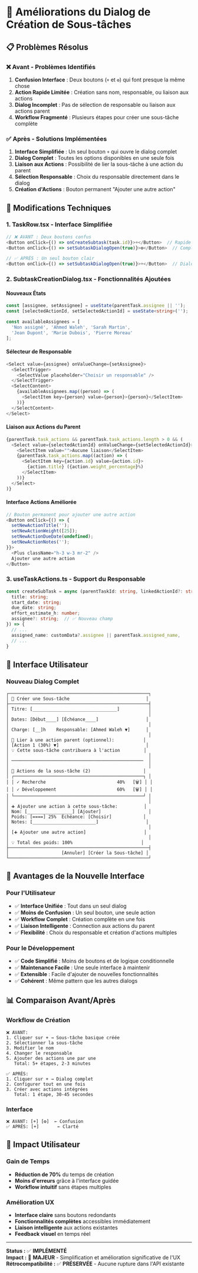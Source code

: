 # 🎯 Améliorations du Dialog de Création de Sous-tâches

## 📋 Problèmes Résolus

### ❌ **Avant - Problèmes Identifiés**
1. **Confusion Interface** : Deux boutons (`+` et `⚙️`) qui font presque la même chose
2. **Action Rapide Limitée** : Création sans nom, responsable, ou liaison aux actions
3. **Dialog Incomplet** : Pas de sélection de responsable ou liaison aux actions parent
4. **Workflow Fragmenté** : Plusieurs étapes pour créer une sous-tâche complète

### ✅ **Après - Solutions Implémentées**
1. **Interface Simplifiée** : Un seul bouton `+` qui ouvre le dialog complet
2. **Dialog Complet** : Toutes les options disponibles en une seule fois
3. **Liaison aux Actions** : Possibilité de lier la sous-tâche à une action du parent
4. **Sélection Responsable** : Choix du responsable directement dans le dialog
5. **Création d'Actions** : Bouton permanent "Ajouter une autre action"

## 🔧 Modifications Techniques

### 1. **TaskRow.tsx - Interface Simplifiée**
```typescript
// ❌ AVANT : Deux boutons confus
<Button onClick={() => onCreateSubtask(task.id)}>+</Button>  // Rapide
<Button onClick={() => setSubtaskDialogOpen(true)}>⚙️</Button>  // Complet

// ✅ APRÈS : Un seul bouton clair
<Button onClick={() => setSubtaskDialogOpen(true)}>+</Button>  // Dialog complet
```

### 2. **SubtaskCreationDialog.tsx - Fonctionnalités Ajoutées**

#### Nouveaux États
```typescript
const [assignee, setAssignee] = useState(parentTask.assignee || '');
const [selectedActionId, setSelectedActionId] = useState<string>('');

const availableAssignees = [
  'Non assigné', 'Ahmed Waleh', 'Sarah Martin', 
  'Jean Dupont', 'Marie Dubois', 'Pierre Moreau'
];
```

#### Sélecteur de Responsable
```typescript
<Select value={assignee} onValueChange={setAssignee}>
  <SelectTrigger>
    <SelectValue placeholder="Choisir un responsable" />
  </SelectTrigger>
  <SelectContent>
    {availableAssignees.map((person) => (
      <SelectItem key={person} value={person}>{person}</SelectItem>
    ))}
  </SelectContent>
</Select>
```

#### Liaison aux Actions du Parent
```typescript
{parentTask.task_actions && parentTask.task_actions.length > 0 && (
  <Select value={selectedActionId} onValueChange={setSelectedActionId}>
    <SelectItem value="">Aucune liaison</SelectItem>
    {parentTask.task_actions.map((action) => (
      <SelectItem key={action.id} value={action.id}>
        {action.title} ({action.weight_percentage}%)
      </SelectItem>
    ))}
  </Select>
)}
```

#### Interface Actions Améliorée
```typescript
// Bouton permanent pour ajouter une autre action
<Button onClick={() => {
  setNewActionTitle('');
  setNewActionWeight([25]);
  setNewActionDueDate(undefined);
  setNewActionNotes('');
}}>
  <Plus className="h-3 w-3 mr-2" />
  Ajouter une autre action
</Button>
```

### 3. **useTaskActions.ts - Support du Responsable**
```typescript
const createSubTask = async (parentTaskId: string, linkedActionId?: string, customData?: {
  title: string;
  start_date: string;
  due_date: string;
  effort_estimate_h: number;
  assignee?: string;  // ✅ Nouveau champ
}) => {
  // ...
  assigned_name: customData?.assignee || parentTask.assigned_name,
  // ...
}
```

## 🎨 Interface Utilisateur

### Nouveau Dialog Complet
```
┌─────────────────────────────────────────────────────┐
│ 🎯 Créer une Sous-tâche                             │
├─────────────────────────────────────────────────────┤
│ Titre: [________________________________]           │
│                                                     │
│ Dates: [Début____] [Échéance____]                  │
│                                                     │
│ Charge: [__]h    Responsable: [Ahmed Waleh ▼]      │
│                                                     │
│ 🔗 Lier à une action parent (optionnel):           │
│ [Action 1 (30%) ▼]                                 │
│ 💡 Cette sous-tâche contribuera à l'action         │
│                                                     │
│ ──────────────────────────────────────────────────  │
│                                                     │
│ 🎯 Actions de la sous-tâche (2)                    │
│ ┌─────────────────────────────────────────────────┐ │
│ │ ✓ Recherche                           40%   [🗑] │ │
│ │ ✓ Développement                       60%   [🗑] │ │
│ └─────────────────────────────────────────────────┘ │
│                                                     │
│ ➕ Ajouter une action à cette sous-tâche:          │
│ Nom: [_________________] [Ajouter]                  │
│ Poids: [====] 25%  Échéance: [Choisir]            │
│ Notes: [________________________]                  │
│                                                     │
│ [➕ Ajouter une autre action]                      │
│                                                     │
│ 💡 Total des poids: 100%                          │
├─────────────────────────────────────────────────────┤
│                    [Annuler] [Créer la Sous-tâche] │
└─────────────────────────────────────────────────────┘
```

## 🚀 Avantages de la Nouvelle Interface

### Pour l'Utilisateur
- ✅ **Interface Unifiée** : Tout dans un seul dialog
- ✅ **Moins de Confusion** : Un seul bouton, une seule action
- ✅ **Workflow Complet** : Création complète en une fois
- ✅ **Liaison Intelligente** : Connection aux actions du parent
- ✅ **Flexibilité** : Choix du responsable et création d'actions multiples

### Pour le Développement
- ✅ **Code Simplifié** : Moins de boutons et de logique conditionnelle
- ✅ **Maintenance Facile** : Une seule interface à maintenir
- ✅ **Extensible** : Facile d'ajouter de nouvelles fonctionnalités
- ✅ **Cohérent** : Même pattern que les autres dialogs

## 📊 Comparaison Avant/Après

### Workflow de Création
```
❌ AVANT:
1. Cliquer sur + → Sous-tâche basique créée
2. Sélectionner la sous-tâche
3. Modifier le nom
4. Changer le responsable
5. Ajouter des actions une par une
   Total: 5+ étapes, 2-3 minutes

✅ APRÈS:
1. Cliquer sur + → Dialog complet
2. Configurer tout en une fois
3. Créer avec actions intégrées
   Total: 1 étape, 30-45 secondes
```

### Interface
```
❌ AVANT: [+] [⚙️]  ← Confusion
✅ APRÈS: [+]       ← Clarté
```

## 🎯 Impact Utilisateur

### Gain de Temps
- **Réduction de 70%** du temps de création
- **Moins d'erreurs** grâce à l'interface guidée
- **Workflow intuitif** sans étapes multiples

### Amélioration UX
- **Interface claire** sans boutons redondants
- **Fonctionnalités complètes** accessibles immédiatement
- **Liaison intelligente** aux actions existantes
- **Feedback visuel** en temps réel

---

**Status :** ✅ **IMPLÉMENTÉ**  
**Impact :** 🚀 **MAJEUR** - Simplification et amélioration significative de l'UX  
**Rétrocompatibilité :** ✅ **PRÉSERVÉE** - Aucune rupture dans l'API existante
